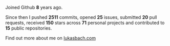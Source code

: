 Joined Github **8** years ago.

Since then I pushed **2511** commits, opened **25** issues, submitted **20** pull requests, received **150** stars across **71** personal projects and contributed to **15** public repositories.

Find out more about me on [lukasbach.com](https://lukasbach.com)
